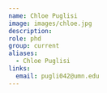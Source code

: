 ```yaml
---
name: Chloe Puglisi
image: images/chloe.jpg
description:
role: phd
group: current
aliases:
  - Chloe Puglisi
links:
  email: pugli042@umn.edu
---
```


